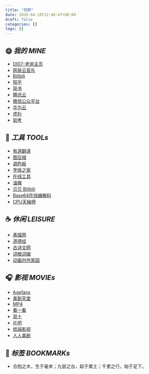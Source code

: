 ```yaml
---
title: "视野"
date: 2020-04-10T12:48:47+08:00
draft: false
categories: []
tags: []
---
```


<div class="nav">

## 🌞 *我的 MINE*
- [DID7-老爸主页](https://did7.com/)
- [网易云音乐](https://music.163.com/)
- [Bilibili](https://bilibili.com/)
- [知乎](https://www.zhihu.com/)
- [简书](https://www.jianshu.com/)
- [腾讯云](https://console.cloud.tencent.com/)
- [微信公众平台](https://mp.weixin.qq.com/)
- [华为云](https://cloud.huawei.com/home#/home)
- [虎扑](https://www.hupu.com/)
- [软考](https://www.ruankao.org.cn/)

<!-- ## 🔔 *论坛 FORUM* -->

## 🔨 *工具 TOOLs*
- [有道翻译](http://fanyi.youdao.com/)
- [图压缩](https://www.bejson.com/ui/compress_img/)
- [调色板](https://www.sojson.com/web/panel.html)
- [字体之家](http://www.fonts.net.cn/)
- [在线工具](https://tool.lu/c/image/) 
- [油猴](https://www.tampermonkey.net/)
- [贝贝 Bilibili](https://xbeibeix.com/api/bilibili/)
- [Base64在线编解码](https://www.hitoy.org/tool/file_base64.php)
- [CPU天梯榜](https://topic.expreview.com/CPU/)

## ☕️ *休闲 LEISURE*
- [素描网](http://www.sumiaowang.com/)
- [道德经](https://www.daodejing.org/) 
- [古诗文网](https://www.gushiwen.cn/) 
- [词根词缀](http://www.etymon.cn/index.html)
- [动画创作家园](https://www.chinavid.com/)

## 🎧 *影视 MOVIEs*
- [Agefans](http://www.agefans.top/)
- [美剧天堂](https://www.meijutt.tv/)
- [MP4](https://www.boxmp4.com/)
- [看一看](https://www.kyikan.cc/)
- [双十](https://www.1010dy3.com/)
- [片吧](http://www.pianbar.net/)
- [低端影视](https://ddys.art/)
- [人人美剧](https://www.sczequan.com/)

</div>

## 🔖 *标签 BOOKMARKs*

<div class="bookmark">

- 合抱之木，生于毫末；九层之台，起于累土；千里之行，始于足下。

</div>